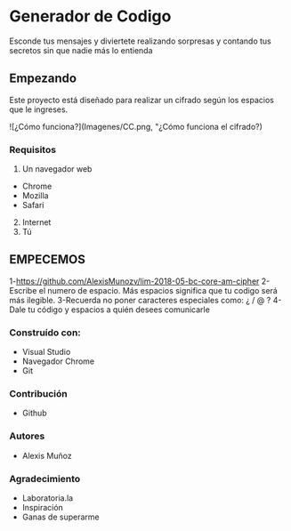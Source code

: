 # Generador de Codigo

Esconde tus mensajes y diviertete realizando sorpresas y contando tus secretos sin que nadie más lo entienda

## Empezando

Este proyecto está diseñado para realizar un cifrado según los espacios que le ingreses.

![¿Cómo funciona?](Imagenes/CC.png, "¿Cómo funciona el cifrado?)

### Requisitos

1. Un navegador web

* Chrome
* Mozilla
* Safari

2. Internet
3. Tú

## EMPECEMOS
 1-https://github.com/AlexisMunozv/lim-2018-05-bc-core-am-cipher
 2-Escribe el numero de espacio. Más espacios significa que tu codigo   será más ilegible.
 3-Recuerda no poner caracteres especiales como: ¿ / @ ?
 4- Dale tu código y espacios a quién desees comunicarle


### Construído con:

* Visual Studio
* Navegador Chrome
* Git

### Contribución

* Github

### Autores

* Alexis Muñoz

### Agradecimiento

* Laboratoria.la
* Inspiración 
* Ganas de superarme